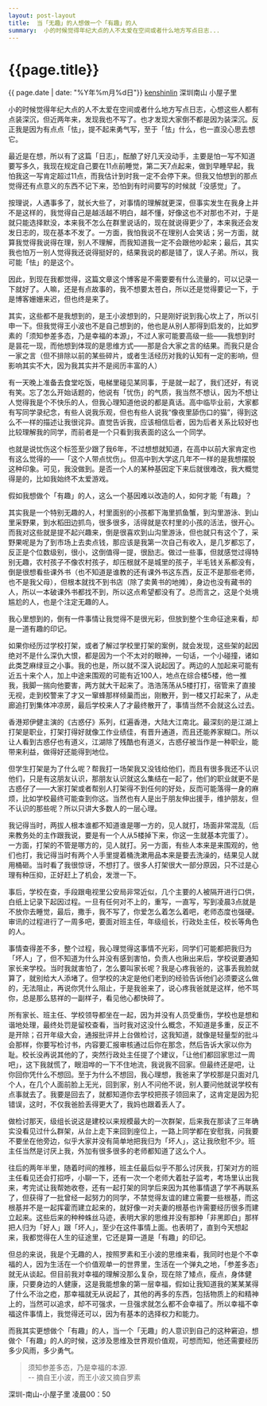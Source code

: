 ```yaml
---
layout: post-layout
title:  当「无趣」的人想做一个「有趣」的人
summary:  小的时候觉得年纪大点的人不太爱在空间或者什么地方写点日志...
---
```


# {{page.title}}
<div class="post-date">{{ page.date | date: "%Y年%m月%d日"}} <a href="http://iiris.us">kenshinlin</a> 深圳南山 小屋子里</div>

小的时候觉得年纪大点的人不太爱在空间或者什么地方写点日志，心想这些人都有点装深沉，但近两年来，发现我也不写了。也才发现大家倒不都是因为装深沉。反正我是因为有点点「怯」，提不起来勇气写，至于「怯」什么，也一直没心思去想它。

最近是在想，所以有了这篇「日志」，酝酿了好几天没动手，主要是怕一写不知道要写多久，我现在规定自己要在11点前睡觉，第二天7点起来，做到早睡早起，我怕我这一写肯定超过11点，而我估计到时我一定不会停下来。但我又怕想到的那点觉得还有点意义的东西不记下来，恐怕到有时间要写的时候就「没感觉」了。

按理说，人遇事多了，就长大些了，对事情的理解就更深，但事实发生在我身上并不是这样的，我觉得自己是越活越不明白，越不懂，好像这也不对那也不对，于是就只能选择默没，本来我不怎么在群里说话的，现在就说得更少了，本来我还会发发日志的，现在基本不发了。一方面，我怕我说不在理别人会笑话；另一方面，就算我觉得我说得在理，别人不理解，而我知道我一定不会跟他吵起来；最后，其实我也怕万一别人觉得我还说得挺好的，结果我说的都是错了，误人子弟。所以，我可能「怯」的是这个。

因此，到现在我都觉得，这篇文章这个博客是不需要要有什么流量的，可以记录一下就好了。人嘛，还是有点故事的，我不想要太苍白，所以还是觉得要记一下，于是博客姗姗来迟，但也终是来了。

其实，这些都不是我想到的，是王小波想到的，只是刚好说到我心坎上了，所以引申一下。但我觉得王小波也不是自己想到的，他也是从别人那得到启发的，比如罗素的「须知参差多态，乃是幸福的本源」，不过人家可能要高级一些——我想到时是昙花一现，而他想到体现的是思维方式——那是合大家之言的结果。而我只是合一家之言（但不排除以前的某些碎片，或者生活经历对我的认知有一定的影响，但影响其实不大，因为我其实并不是阅历丰富的人）

有一天晚上准备去食堂吃饭，电梯里碰见某同事，于是就一起了，我们还好，有说有笑。忘了怎么开始话题的，他说有「忧伤」的气质，我当然不想认，因为不想让人觉得我是个不快乐的人，但我心理知道他说的都是真话。高中临毕业前，大家都有写同学录纪念，有些人说我乐观，但也有些人说我“像夜里舔伤口的猫”，得到这么不一样的描述让我很诧异。直觉告诉我，应该相信后者，因为后者关系比较好也比较理解我的同学，而前者是一个只看到我表面的这么一个同学。

也就是说忧伤这个标签至少跟了我6年，不过想想就知道，在高中以前大家肯定也有这么觉得的——「这个人带点忧伤」。但高中到大学这几年不一样的是我想摆脱这种印象。可见，我没做到。是否一个人的某种基因定下来后就很难改，我大概觉得是的，比如我始终不太爱游戏。

假如我想做个「有趣」的人，这么一个基因难以改造的人，如何才能「有趣」？

其实我是一个特别无趣的人，村里面别的小孩都下海里抓鱼蟹，到沟里游泳、到山里采野果，到水稻田边抓鸟，很多很多，活得就是农村里的小孩的活法，很开心。而我对这些就是提不起兴趣来，倒是很喜欢到山沟里游泳，但也就只有这个了，采野果呢是为了到市场上去卖点钱，那应该是我第一次自己有收入，是几岁都忘了，反正是个位数级别，很小，这倒值得一提，很励志。做过一些事，但就感觉过得特别无趣，农村孩子不像农村孩子，却压根就不是城里的孩子，半毛钱关系都没有，倒是很想看些课外书（也不知道是谁教的还有课外书这东西，反正不是那些老师，也不是我父母），但根本就找不到书店（除了卖黄书的地摊），身边也没有藏书的人，所以一本破课外书都找不到，所以这点希望都没有了。总而言之，这是个处境尴尬的人，也是个注定无趣的人。

我心里想到的，倒有一件事情让我觉得不是很光彩，但放到整个生命征途来看，却是一道有趣的印记。

如果你经历过学校打架，或者了解过学校里打架的案例，就会发现，这些架的起因绝对不是什么深仇大恨，都是因为一个不太对的眼神，一句话，一个小碰撞，诸如此类芝麻绿豆之小事。我的也是，所以就不深入说起因了。两边的人加起来可能有近五十来个人，加上中途来围观的可能有近100人，地点在综合楼5楼，他一推我，我脚一揣向他要害，两方就大干起来了。浩浩荡荡从5楼打打，宿管来了直接无视，走到校警来了才又一窜蜂那样倾巢而出，刚散开，到一楼又打起来了，从走廊追打到集体冲凉房，最后学校来人了才最终散开了，事情当然不会就这么过去。

香港郑伊健主演的《古惑仔》系列，红遍香港，大陆大江南北。最深刻的是江湖上打架是职业，打架打得好就像工作业绩佳，有晋升通道，而且还能养家糊口。所以让人看到古惑仔也有道义，江湖除了残酷也有道义，古惑仔被当作是一种职业，能带来利益，做得好还能得到地位。

但学生打架是为了什么呢？帮我打一场架我又没钱给他们，而且有很多我还不认识他们，只是有这朋友认识，那朋友认识就这么集结在一起了，他们的职业就更不是古惑仔了——大家打架或者帮别人打架得不到任何的好处，反而可能落得一身的麻烦，比如学校最终可能查到你这。当然也有人是出于朋友伸出援手，维护朋友，但不认识的那些呢？所以只讲大多数人的一层心理。

我记得当时，两拔人根本谁都不知道谁是哪一方的，见人就打，场面非常混乱（后来教务处的主作跟我说，要是有一个人从5楼掉下来，你这一生就基本完蛋了）。一方面，打架的不管是哪方的，见人就打。另一方面，有些人本来是来围观的，他们也打，我记得当时有两个人手里提着桶洗漱用品本来是要去洗澡的，结果见人就用桶砸。当时看了我很惊讶，不想打了。很多人打架很大一部分原因，只不过是心理有种压抑，正好赶上了机会，发泄一下。

事后，学校在查，手段跟电视里公安局非常近似，几个主要的人被隔开进行口供，白纸上记录下起因过程。一旦有任何对不上的，重写，一直写，写到凌晨3点就是不放你去睡觉，最后，撒手，我不写了，你爱怎么着怎么着吧，老师态度也强硬。审讯的过程进行了一周多吧，要面对班主任，年级组长，行政处主任，校长等角色的人。

事情查得差不多，整个过程，我心理觉得这事情不光彩，同学们可能都把我归为「坏人」了，但不知道为什么并没有感到害怕，负责人也揪出来后，学校说要通知家长来学校。当时我就害怕了，怎么要叫家长呢？我是心疼我爸的，这事丢我脸就算了，就别给大人添堵了。但学校的决定是他们老到的经验告诉他们必须要这么做的，无法阻止，再说你凭什么阻止，于是我爸来了，说心疼我爸就是这样，他不骂你，总是那么慈祥的一副样子，看见他心都快碎了。

所有家长、班主任、学校领导都坐在一起，因为并没有人员受重伤，学校也是想和谐地处理，最终处罚是留校查看，当时我对这没什么概念，不知道是多重，反正不是开除；召开年级大会，通报批评并上台做检讨，这我知道，就像是轻量型的批斗会那样，你要写检讨书，内容要汇报审核通过后你在那念，然后告诉大家以你为耻。校长没再说其他的了，突然行政处主任提了个建议，「让他们都回家思过一周吧」，这下我就慌了，眼泪哗的一下不住地流，我说我不回家。但最终还是吧，让你回你凭什么不想回。至于为什么不想回，我心理想，我爸来了学校那是只面对几个人，在几个人面前脸上无光，回到家，别人不问他不说，别人要问他就说学校有点事就去了。我要是回去了，就都知道你去学校把孩子领回来了，这肯定是因为犯错误，这时，不仅我爸脸丢得更大了，我妈也跟着丢人了。

做检讨那天，级组长说这是建校以来规模最大的一次群架，后来我在那读了三年确实没看见过什么群架，从台上走下来回到座位上，一路上同学都在安慰我，问我要不要坐在他旁边，似乎大家并没有简单地把我归为「坏人」，这让我欣慰不少。班主任当然是讨厌上我，外加有很多很多的老师都知道了这么个人。

往后的两年半里，随着时间的推移，班主任最后似乎不那么讨厌我，打架对方的班主任看见还会打招呼，小聊一下，还有一次一个老师大着肚子监考，考场里认出我来，考完试让我帮她收卷，还有一起打架的同学后来因为其他事情退了学不再联系了，但获得了一批曾经一起努力的同学，不禁觉得友谊的建立需要一些根基，而这根基并不是一起挥霍而建立起来的，就好像一对夫妻的根基也许需要经历很多而建立起来。这些后来的种种蛛丝马迹，表明大家的思维并没有那种「非黑即白」那样把人归为「好人」跟「坏人」，至少在这件事情上面。也表明了，直到今天想起来，我都觉得在人生的征途里，它还是算一道是「有趣」的印记。

但总的来说，我是个无趣的人，按照罗素和王小波的思维来看，我同时也是个不幸福的人，因为生活在一个价值观单一的世界里，生活在一个弹丸之地，「参差多态」就无从谈起。但目前我对幸福的理解没那么复杂，现在除了矮点，瘦点，身体健康，只要身边的人健康，这是我能想象的第一层幸福，假如让我知道我的某某某得了什么不治之瘂，那幸福就无从说起了，其他的再多的东西，包括物质上的和精神上的，当然可以追求，却不可强求，一旦强求就怎么都不会幸福了。所以幸福不幸福这件事情上，我觉得还可以，因为有基本的选择权力和能力。

而我其实更想做个「有趣」的人，当一个「无趣」的人意识到自己的这种窘迫，想做个「有趣」的人的时候，这涉及思维及世界观价值观，可想而知，他还需要经历多少风雨，多少勇气。

> 须知参差多态，乃是幸福的本源. <br />
> -- 摘自王小波，而王小波又摘自罗素

深圳-南山-小屋子里 凌晨00：50









